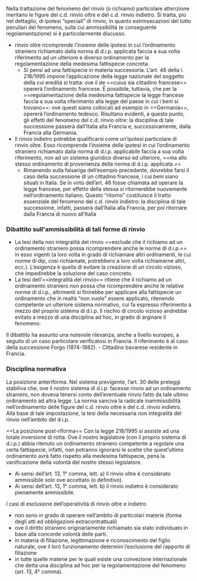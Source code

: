Nella trattazione del fenomeno del rinvio (o richiamo) particolare attenzione meritano le figure del c.d. rinvio oltre e del c.d. rinvio indietro.
Si tratta, più nel dettaglio, di ipotesi “speciali” di rinvio, in quanto estrinsecazioni del tutto peculiari del fenomeno, sulla cui ammissibilità (e conseguente regolamentazione) si è particolarmente discusso.

- rinvio oltre ricomprende l’insieme delle ipotesi in cui l’ordinamento straniero richiamato dalla norma di d.i.p. applicata faccia a sua volta riferimento ad un ulteriore e diverso ordinamento per la regolamentazione della medesima fattispecie concreta.
	- Si pensi ad una fattispecie in materia successoria. L’art. 46 della l. 218/1995 impone l’applicazione della legge nazionale del soggetto della cui eredità si tratta: ove il de ==cuius sia cittadino francese== opererà l’ordinamento francese. È possibile, tuttavia, che per la ==regolamentazione della medesima fattispecie la legge francese faccia a sua volta riferimento alla legge del paese in cui i beni si trovano==: ove questi siano collocati ad esempio in ==Germania==, opererà l’ordinamento tedesco. Risultano evidenti, a questo punto, gli effetti del fenomeno del c.d. rinvio oltre: la disciplina di tale successione passerà dall’Italia alla Francia e, successivamente, dalla Francia alla Germania.
- Il rinvio indietro potrebbe qualificarsi come un’ipotesi particolare di rinvio oltre. Esso ricomprende l’insieme delle ipotesi in cui l’ordinamento straniero richiamato dalla norma di d.i.p. applicabile faccia a sua volta riferimento, non ad un sistema giuridico diverso ed ulteriore, ==ma allo stesso ordinamento di provenienza della norma di d.i.p. applicata.==
	- Rimanendo sulla falsariga dell’esempio precedente, dovrebbe farsi il caso della successione di un cittadino francese, i cui beni siano situati in Italia. Se in virtù dell’art. 46 fosse chiamata ad operare la legge francese, per effetto della stessa si ritornerebbe nuovamente nell’ordinamento italiano. Questo “ritorno” costituisce il tratto essenziale del fenomeno del c.d. rinvio indietro: la disciplina di tale successione, infatti, passerà dall’Italia alla Francia, per poi ritornare dalla Francia di nuovo all’Italia

### Dibattito sull'ammissibilità di tali forme di rinvio
- La tesi della non integralità del rinvio ==esclude che il richiamo ad un ordinamento straniero possa ricomprendere anche le norme di d.i.p.== in esso vigenti (a loro volta in grado di richiamare altri ordinamenti, le cui norme di dip, così richiamate, potrebbero a loro volta richiamarne altri, ecc.). L’esigenza è quella di evitare la creazione di un circolo vizioso, che impedirebbe la soluzione del caso concreto.
- La tesi dell’==integralità del rinvio== ritiene che il richiamo ad un ordinamento straniero non possa che ricomprendere anche le relative norme di d.i.p., altrimenti si finirebbe per applicare alla fattispecie un ordinamento che in realtà “non vuole” essere applicato, ritenendo competente un ulteriore sistema normativo, cui fa espresso riferimento a mezzo del proprio sistema di d.i.p. Il rischio di circolo vizioso andrebbe evitato a mezzo di una disciplina ad hoc, in grado di arginare il fenomeno.

Il dibattito ha assunto una notevole rilevanza, anche a livello europeo, a seguito di un caso particolare verificatosi in Francia. Il riferimento è al caso della successione Forgo (1874-1882). - Cittadino bavarese residente in Francia.


### Disciplina normativa
La posizione anteriforma.
Nel sistema previgente, l’art. 30 delle preleggi stabiliva che, ove il nostro sistema di d.i.p. facesse rinvio ad un ordinamento straniero, non doveva tenersi conto dell’eventuale rinvio fatto da tale ultimo ordinamento ad altra legge. La norma sanciva la radicale inammissibilità nell’ordinamento delle figure del c.d. rinvio oltre e del c.d. rinvio indietro. Alla base di tale impostazione, la tesi della necessaria non integralità del rinvio nell’ambito del d.i.p.

==La posizione post-riforma==
Con la legge 218/1995 si assiste ad una totale inversione di rotta. Ove il nostro legislatore (con il proprio sistema di d.i.p.) abbia ritenuto un ordinamento straniero competente a regolare una certa fattispecie, infatti, non potranno ignorarsi le scelte che quest’ultimo ordinamento avrà fatto rispetto alla medesima fattispecie, pena la vanificazione della volontà del nostro stesso legislatore.
- Ai sensi dell’art. 13, 1° comma, lett. a) il rinvio oltre è considerato ammissibile solo ove accettato (o definitivo). 
- Ai sensi dell’art. 13, 1° comma, lett. b) il rinvio indietro è considerato pienamente ammissibile.

I casi di esclusione dell’operatività di rinvio oltre e indietro 
- non sono in grado di operare nell’ambito di particolari materie (forma degli atti ed obbligazioni extracontrattuali) 
- ove il diritto straniero originariamente richiamato sia stato individuato in base alla concorde volontà delle parti.
- in materia di filiazione, legittimazione e riconoscimento del figlio naturale, ove il loro funzionamento determini l’esclusione del rapporto di filiazione
- in tutte quelle materie per le quali esiste una convezione internazionale che detta una disciplina ad hoc per la regolamentazione del fenomeno (art. 13, 4° comma).